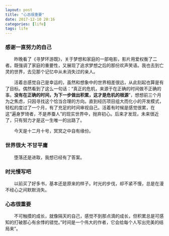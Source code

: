 ```yaml
---
layout: post
title: "心态很重要"
date: 2017-12-10 20:16
categories: [life]
tags: life
---
```


### 感谢一直努力的自己

&emsp;&emsp;昨晚看了《寻梦环游既》，关于梦想和家庭的一部电影，影片用爱权衡了二者。既强调了家庭的重要性，又展现了追求梦想之后的那份欢声笑语。我也去到亡灵的世界，去见那个记忆中从未消失过的亲人。

&emsp;&emsp;活着总感觉自己是幸运的，虽然和想象中的世界相差很远，从此刻起也算是有了目标。偶然看到了这么一句话：“真正的危机，来源于在正确的时间做不正确的事。**没有在正确的时间，为下一步做出积累，这才是危机的根源**”，想想前三个月为之焦虑，只因寻找这个恰当合理的方向。直到经历项目组大而化小的开发模式，轻松的度过了一个月，有了充足的时间审视自己。活着有时候是感觉很累，在这“遍身罗琦者，不是养蚕人”的现实世界中，抛弃初心。后来才发现，未来很近了，只有努力才是这一生唯一的出路了。　

&emsp;&emsp;今天是十二月十号，冥冥之中自有缘份。

### 世界很大 不甘平庸

&emsp;&emsp;堕落还是进取，我想已经有了答案。

### 时光慢写吧
&emsp;&emsp;以前买了好多书，基本还是原来的样子。时光的步伐，却不紧不慢，总是在漫不经心之间默默消失。

### 心态很重要
&emsp;&emsp;不可触摸的成长，就像隔天的自己，感觉不到那点滴的成长，但积累总是可感知的打破那心有余悸的错觉。”时间是一个伟大的作者，它会给每个人写出完美的结局来”。
